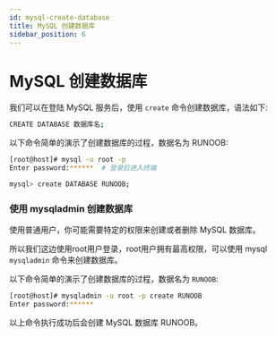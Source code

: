 ```yaml
---
id: mysql-create-database
title: MySQL 创建数据库
sidebar_position: 6
---
```


# MySQL 创建数据库
我们可以在登陆 MySQL 服务后，使用 `create` 命令创建数据库，语法如下:
```bash
CREATE DATABASE 数据库名;
```
以下命令简单的演示了创建数据库的过程，数据名为 RUNOOB:
```bash
[root@host]# mysql -u root -p   
Enter password:******  # 登录后进入终端

mysql> create DATABASE RUNOOB;
```
### 使用 mysqladmin 创建数据库
使用普通用户，你可能需要特定的权限来创建或者删除 MySQL 数据库。

所以我们这边使用root用户登录，root用户拥有最高权限，可以使用 mysql `mysqladmin` 命令来创建数据库。

以下命令简单的演示了创建数据库的过程，数据名为 `RUNOOB`:
```bash
[root@host]# mysqladmin -u root -p create RUNOOB
Enter password:******
```
以上命令执行成功后会创建 MySQL 数据库 RUNOOB。

